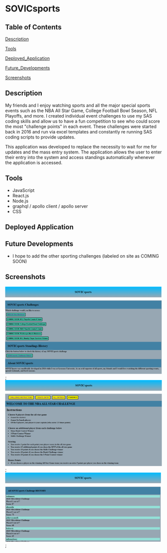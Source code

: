 # SOVICsports

## Table of Contents

[Description](#description)

[Tools](#tools)

[Deployed_Application](#deployed-application)

[Future_Developments](#future-developments)

[Screenshots](#screenshots)


## Description

My friends and I enjoy watching sports and all the major special sports events such as the NBA All Star Game, College Football Bowl Season, NFL Playoffs, and more. I created individual event challenges to use my SAS coding skills and allow us to have a fun competition to see who could score the most "challenge points" in each event. These challenges were started back in 2016 and run via excel templates and constantly re running SAS coding scripts to provide updates.

This application was developed to replace the necessity to wait for me for updates and the mass entry system. The application allows the user to enter their entry into the system and access standings automatically whenever the application is accessed.

## Tools 

* JavaScript
* React.js
* Node.js
* graphql / apollo client / apollo server
* CSS

## Deployed Application



## Future Developments

* I hope to add the other sporting challenges (labeled on site as COMING SOON)

## Screenshots

![](client/src/images/homepage.PNG);
![](client/src/images/nba-instructions.PNG);
![](client/src/images/history.PNG);